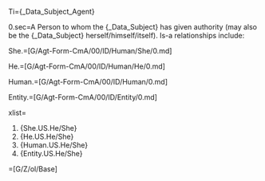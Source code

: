 Ti={_Data_Subject_Agent}

0.sec=A Person to whom the {_Data_Subject} has given authority (may also be the {_Data_Subject} herself/himself/itself).  Is-a relationships include:

She.=[G/Agt-Form-CmA/00/ID/Human/She/0.md]

He.=[G/Agt-Form-CmA/00/ID/Human/He/0.md]

Human.=[G/Agt-Form-CmA/00/ID/Human/0.md]

Entity.=[G/Agt-Form-CmA/00/ID/Entity/0.md]

xlist=<ol><li>{She.US.He/She}<li>{He.US.He/She}<li>{Human.US.He/She}<li>{Entity.US.He/She}</ol>

=[G/Z/ol/Base]